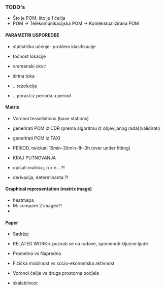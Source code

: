 ### TODO's
* Što je POM, što je 1 ćelija
* POM -> Telekomunikacijska POM -> Kontekstualizirana POM

#### **PARAMETRI USPOREDBE**
* statističko učenje- problem klasifikacije

* točnost lokacije
* vremenski okvir
* širina toka

* ...rezolucija
* ...prirast iz perioda u period


#### Matrix
* Voronoi tessellations (base stations)
* generirati POM iz CDR (prema algoritmu iz objevljanog rada)(validirati)
* generirati POM iz TAXI

* PERIOD, twickati 15min-30min-1h-3h (over under fitting)
* KRAJ PUTNOVANJA

* opisati matricu, n x n ...?!
* derivacija, determinanta ?!


#### Graphical representation (matrix image)

* heatmapa
* M: compare 2 images?!
* 

#### Paper

* Sadržaj
* RELATED WORK-> pozvati se na radove, spomenuti ključne ljude

* Prometna vs Napredna
* Fizička mobilnost vs socio-ekonomska aktivnost
* Voronoi ćelije vs druga prostorna podjela
* skalabilnost

